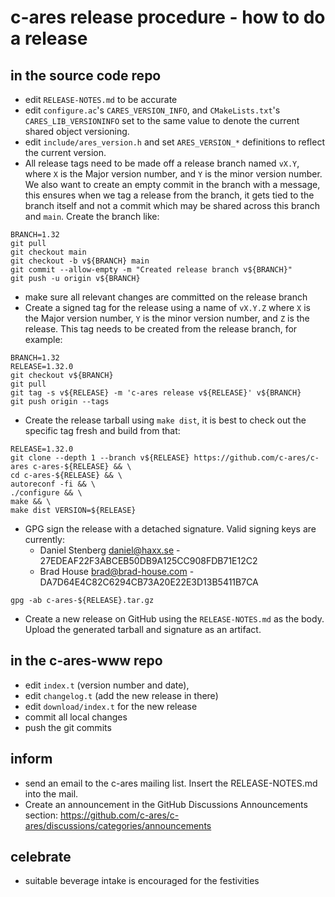 c-ares release procedure - how to do a release
==============================================

in the source code repo
-----------------------

- edit `RELEASE-NOTES.md` to be accurate
- edit `configure.ac`'s `CARES_VERSION_INFO`, and `CMakeLists.txt`'s
  `CARES_LIB_VERSIONINFO` set to the same value to denote the current shared
  object versioning.
- edit `include/ares_version.h` and set `ARES_VERSION_*` definitions to reflect
  the current version.
- All release tags need to be made off a release branch named `vX.Y`, where `X`
  is the Major version number, and `Y` is the minor version number. We also
  want to create an empty commit in the branch with a message, this ensures
  when we tag a release from the branch, it gets tied to the branch itself and
  not a commit which may be shared across this branch and `main`. Create the
  branch like:
```
BRANCH=1.32
git pull
git checkout main
git checkout -b v${BRANCH} main
git commit --allow-empty -m "Created release branch v${BRANCH}"
git push -u origin v${BRANCH}
```
- make sure all relevant changes are committed on the release branch
- Create a signed tag for the release using a name of `vX.Y.Z` where `X` is the
  Major version number, `Y` is the minor version number, and `Z` is the release.
  This tag needs to be created from the release branch, for example:
```
BRANCH=1.32
RELEASE=1.32.0
git checkout v${BRANCH}
git pull
git tag -s v${RELEASE} -m 'c-ares release v${RELEASE}' v${BRANCH}
git push origin --tags
```
- Create the release tarball using `make dist`, it is best to check out the
  specific tag fresh and build from that:
```
RELEASE=1.32.0
git clone --depth 1 --branch v${RELEASE} https://github.com/c-ares/c-ares c-ares-${RELEASE} && \
cd c-ares-${RELEASE} && \
autoreconf -fi && \
./configure && \
make && \
make dist VERSION=${RELEASE}
```
- GPG sign the release with a detached signature. Valid signing keys are currently:
  - Daniel Stenberg <daniel@haxx.se> - 27EDEAF22F3ABCEB50DB9A125CC908FDB71E12C2
  - Brad House <brad@brad-house.com> - DA7D64E4C82C6294CB73A20E22E3D13B5411B7CA
```
gpg -ab c-ares-${RELEASE}.tar.gz
```
- Create a new release on GitHub using the `RELEASE-NOTES.md` as the body.
  Upload the generated tarball and signature as an artifact.

in the c-ares-www repo
----------------------

- edit `index.t` (version number and date),
- edit `changelog.t` (add the new release in there)
- edit `download/index.t` for the new release
- commit all local changes
- push the git commits

inform
------

- send an email to the c-ares mailing list. Insert the RELEASE-NOTES.md into the
  mail.
- Create an announcement in the GitHub Discussions Announcements section:
  https://github.com/c-ares/c-ares/discussions/categories/announcements

celebrate
---------

- suitable beverage intake is encouraged for the festivities
